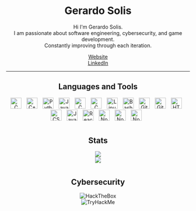 <h1 align="center">Gerardo Solis</h1>

<p align="center">
  Hi I'm Gerardo Solis.
  <br/>
  I am passionate about software engineering, cybersecurity, and game development.
  <br/>
  Constantly improving through each iteration.
</p>
<p align="center">
  <a href="https://gsoulis.blog">Website</a>
  <br/>
  <a href="https://www.linkedin.com/in/gerardosolisit/">LinkedIn</a>
</p>

---

<h2 align="center">Languages and Tools</h2>
<p align="center">
  <img alt="C" width="30px" style="padding-right:10px;" src="https://cdn.jsdelivr.net/gh/devicons/devicon@latest/icons/c/c-plain.svg" />
  <img alt="C++" width="30px" style="padding-right:10px;" src="https://cdn.jsdelivr.net/gh/devicons/devicon@latest/icons/cplusplus/cplusplus-plain.svg" />
  <img alt="Python" width="30px" style="padding-right:10px;" src="https://cdn.jsdelivr.net/gh/devicons/devicon/icons/python/python-plain.svg" />
  <img alt="Java" width="30px" style="padding-right:10px;" src="https://cdn.jsdelivr.net/gh/devicons/devicon/icons/java/java-original.svg"/>
  <img alt="C" width="30px" style="padding-right:10px;" src="https://cdn.jsdelivr.net/gh/devicons/devicon@latest/icons/windows11/windows11-original-wordmark.svg" />
  <img alt="C" width="30px" style="padding-right:10px;" src="https://cdn.jsdelivr.net/gh/devicons/devicon@latest/icons/apple/apple-original.svg" />
  <img alt="Linux" width="30px" style="padding-right:10px;" src="https://cdn.jsdelivr.net/gh/devicons/devicon/icons/linux/linux-original.svg" />
  <img alt="Bash" width="30px" style="padding-right:10px;" src="https://cdn.jsdelivr.net/gh/devicons/devicon/icons/bash/bash-original.svg" />
  <img alt="Git" width="30px" style="padding-right:10px;" src="https://cdn.jsdelivr.net/gh/devicons/devicon/icons/git/git-original.svg" />
  <img alt="GitHub" width="30px" style="padding-right:10px;" src="https://cdn.jsdelivr.net/gh/devicons/devicon/icons/github/github-original.svg" />
  <img alt="HTML" width="30px" style="padding-right:10px;" src="https://cdn.jsdelivr.net/gh/devicons/devicon/icons/html5/html5-plain.svg" />
  <img alt="CSS" width="30px" style="padding-right:10px;" src="https://cdn.jsdelivr.net/gh/devicons/devicon/icons/css3/css3-plain.svg" />
  <img alt="JavaScript" width="30px" style="padding-right:10px;" src="https://cdn.jsdelivr.net/gh/devicons/devicon/icons/javascript/javascript-plain.svg" />
  <img alt="React" width="30px" style="padding-right:10px;" src="https://cdn.jsdelivr.net/gh/devicons/devicon/icons/react/react-original.svg" />
  <img alt="NodeJS" width="30px" style="padding-right:10px;" src="https://cdn.jsdelivr.net/gh/devicons/devicon/icons/nodejs/nodejs-original.svg" />
  <img alt="NodeJS" width="30px" style="padding-right:10px;" src="https://cdn.jsdelivr.net/gh/devicons/devicon@latest/icons/mysql/mysql-original.svg" />
  <img alt="NodeJS" width="30px" style="padding-right:10px;" src="https://cdn.jsdelivr.net/gh/devicons/devicon@latest/icons/postgresql/postgresql-plain.svg" />
</p>

#

<h2 align="center">Stats</h2>
<p align="center">
  <a href="https://github.com/Sol-Gerardo">
    <img src="https://github-readme-stats.vercel.app/api?username=Sol-Gerardo&theme=tokyonight&show_icons=true&hide_border=true&count_private=true" />
  </a>
  </br>
  <a href="https://github.com/Sol-Gerardo">
    <img src="https://github-readme-stats.vercel.app/api/top-langs/?username=Sol-Gerardo&theme=tokyonight&show_icons=true&hide_border=true&layout=compact" />
  </a>
</p>

#

<h2 align="center">Cybersecurity</h2>
<p align="center">
  <img src="https://www.hackthebox.com/badge/image/859671" alt="HackTheBox"/>
  <br>
  <img src="https://tryhackme-badges.s3.amazonaws.com/jsoulis.png" alt="TryHackMe" />
</p>
